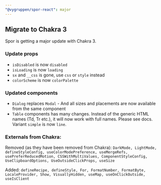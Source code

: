 ```yaml
---
"@vygruppen/spor-react": major
---
```


## Migrate to Chakra 3

Spor is getting a major update with Chakra 3.

### Update props
* `isDisabled` is now `disabled`
* `isLoading` is now `loading`
* `sx` and `__css` is gone, use `css` or `style` instead
* `colorScheme` is now `colorPalette`

### Updated components
* `Dialog` replaces `Modal` - And all sizes and placements are now available from the same component
* `Table` components has many changes. Instead of the generic HTML names (Td, Tr etc.), it will now work with full names. Please see docs. Variant `simple` is now `line`.

### Externals from Chakra:
Removed (as they have been removed from Chakra): `DarkMode, LightMode, defineStyleConfig, useColorModePreference, useMergeRefs, usePreferReducedMotion, CSSWithMultiValues, ComponentStyleConfig, UseClipboardOptions, UseOutsideClickProps, useSize`

Added: `defineRecipe, defineStyle, For, FormatNumber, FormatByte, LocaleProvider, Show, VisuallyHidden, useMap, useOnClickOutside, useIsClient`
